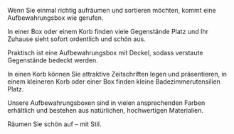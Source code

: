 Wenn Sie einmal richtig aufräumen und sortieren möchten, kommt eine Aufbewahrungsbox wie gerufen.

In einer Box oder einem Korb finden viele Gegenstände Platz und Ihr Zuhause sieht sofort ordentlich und schön aus.

Praktisch ist eine Aufbewahrungsbox mit Deckel, sodass verstaute Gegenstände bedeckt werden.

In einen Korb können Sie attraktive Zeitschriften legen und präsentieren, in einem kleineren Korb oder einer Box finden kleine Badezimmerutensilien Platz.

Unsere Aufbewahrungsboxen sind in vielen ansprechenden Farben erhältlich und bestehen aus natürlichen, hochwertigen Materialien.

Räumen Sie schön auf – mit Stil.
